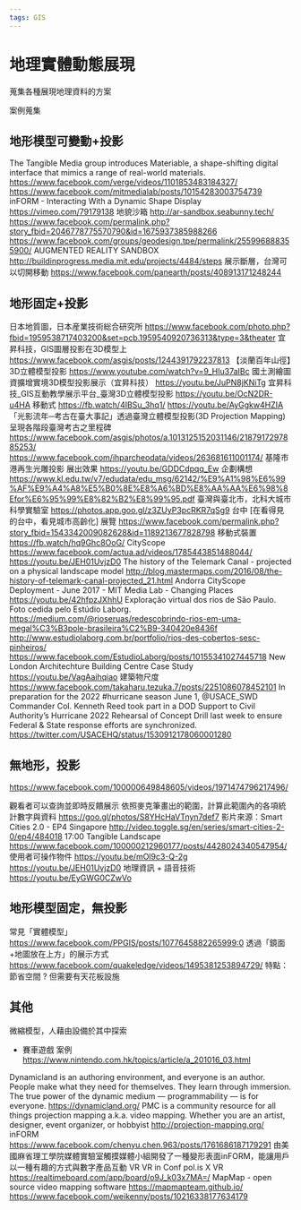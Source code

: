 ```yaml
---
tags: GIS
---
```


# 地理實體動態展現

蒐集各種展現地理資料的方案

案例蒐集

## 地形模型可變動+投影
The Tangible Media group introduces Materiable, a shape-shifting digital interface that mimics a range of real-world materials.
https://www.facebook.com/verge/videos/1101853483184327/
https://www.facebook.com/mitmedialab/posts/10154283003754739
inFORM - Interacting With a Dynamic Shape Display
https://vimeo.com/79179138
地貌沙箱 
http://ar-sandbox.seabunny.tech/
https://www.facebook.com/permalink.php?story_fbid=2046778775570790&id=1675937385988266
https://www.facebook.com/groups/geodesign.tpe/permalink/255996888355900/
AUGMENTED REALITY SANDBOX
http://buildinprogress.media.mit.edu/projects/4484/steps
展示斷層，台灣可以切開移動
https://www.facebook.com/panearth/posts/408913171248244
 
## 地形固定+投影
日本地質圖，日本産業技術総合研究所
https://www.facebook.com/photo.php?fbid=1959538717403200&set=pcb.1959540920736313&type=3&theater
宜昇科技，GIS圖層投影在3D模型上
https://www.facebook.com/asgis/posts/1244391792237813
【淡蘭百年山徑】3D立體模型投影
https://www.youtube.com/watch?v=9_HIu37aIBc
國土測繪圖資擴增實境3D模型投影展示（宜昇科技）
https://youtu.be/JuPN8jKNiTg
宜昇科技_GIS互動教學展示平台_臺灣3D立體模型投影
https://youtu.be/OcN2DR-u4HA
移動式
https://fb.watch/4IBSu_3hq1/
https://youtu.be/AyGgkw4HZIA
「光影流年─考古在臺大事記」透過臺灣立體模型投影(3D Projection Mapping)呈現各階段臺灣考古之里程碑
https://www.facebook.com/asgis/photos/a.1013125152031146/2187917297885253/
https://www.facebook.com/ihparcheodata/videos/263681611001174/
基隆市港再生光雕投影
展出效果
https://youtu.be/GDDCdpqq_Ew
企劃構想 
https://www.kl.edu.tw/v7/edudata/edu_msg/62142/%E9%A1%98%E6%99%AF%E9%A4%A8%E5%B0%8E%E8%A6%BD%E8%AA%AA%E6%98%8Efor%E6%95%99%E8%82%B2%E8%99%95.pdf
臺灣與臺北市，北科大城市科學實驗室
https://photos.app.goo.gl/z3ZUyP3pcRKR7qSg9
台中 [在看得見的台中，看見城市高齡化] 展覽
https://www.facebook.com/permalink.php?story_fbid=1543342009082628&id=1189213677828798
移動式裝置 https://fb.watch/hq9Ghc8OoG/
CityScope
https://www.facebook.com/actua.ad/videos/1785443851488044/
https://youtu.be/JEH01UvjzD0
The history of the Telemark Canal - projected on a physical landscape model
http://blog.mastermaps.com/2016/08/the-history-of-telemark-canal-projected_21.html
Andorra CityScope Deployment - June 2017 - MIT Media Lab - Changing Places
https://youtu.be/42hfpzJXhhU
Exploração virtual dos rios de São Paulo. Foto cedida pelo Estúdio Laborg.
https://medium.com/@rioseruas/redescobrindo-rios-em-uma-megal%C3%B3pole-brasileira%C2%B9-340420e8436f
http://www.estudiolaborg.com.br/portfolio/rios-des-cobertos-sesc-pinheiros/
https://www.facebook.com/EstudioLaborg/posts/10155341027445718
New London Architechture Building Centre Case Study
https://youtu.be/VagAaihqiao
建築物尺度
https://www.facebook.com/takaharu.tezuka.7/posts/2251086078452101
In preparation for the 2022 #hurricane season June 1, @USACE_SWD Commander Col. Kenneth Reed took part in a DOD Support to Civil Authority’s Hurricane 2022 Rehearsal of Concept Drill last week to ensure Federal & State response efforts are synchronized. 
https://twitter.com/USACEHQ/status/1530912178060001280
 
## 無地形，投影
 https://www.facebook.com/100000649848605/videos/1971474796217496/
 
 
觀看者可以查詢並即時反饋展示
依照麥克筆畫出的範圍，計算此範圍內的各項統計數字與資料
https://goo.gl/photos/S8YHcHaVTnyn7def7
影片來源：Smart Cities 2.0 - EP4 Singapore 
http://video.toggle.sg/en/series/smart-cities-2-0/ep4/484018
17:00
Tangible Landscape
https://www.facebook.com/100000212960177/posts/4428024340547954/
使用者可操作物件
https://youtu.be/mOl9c3-Q-2g
https://youtu.be/JEH01UvjzD0
地理資訊 + 語音技術
https://youtu.be/EyGWG0CZwVo
 
## 地形模型固定，無投影
常見「實體模型」
https://www.facebook.com/PPGIS/posts/1077645882265999:0
透過「鏡面+地圖放在上方」的展示方式
https://www.facebook.com/quakeledge/videos/1495381253894729/
特點：
節省空間 ? 但需要有天花板設施


## 其他

微縮模型，人藉由設備於其中探索
- 賽車遊戲 案例 https://www.nintendo.com.hk/topics/article/a_201016_03.html


Dynamicland is an authoring environment, and everyone is an author. People make what they need for themselves. They learn through immersion. The true power of the dynamic medium — programmability — is for everyone.
https://dynamicland.org/
PMC is a community resource for all things projection mapping a.k.a. video mapping. Whether you are an artist, designer, event organizer, or hobbyist
http://projection-mapping.org/
inFORM
https://www.facebook.com/chenyu.chen.963/posts/1761686187179291
由美國麻省理工學院媒體實驗室觸摸媒體小組開發了一種變形表面inFORM，能讓用戶以一種有趣的方式與數字產品互動
VR
VR in Conf 
pol.is X VR https://realtimeboard.com/app/board/o9J_k03x7MA=/
MapMap - open source video mapping software
https://mapmapteam.github.io/
https://www.facebook.com/weikenny/posts/10216338177634179

